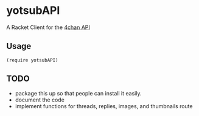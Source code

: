 # yotsubAPI

A Racket Client for the [4chan API](https://github.com/4chan/4chan-API)

## Usage

```racket
(require yotsubAPI)
```

## TODO

- package this up so that people can install it easily.
- document the code
- implement functions for threads, replies, images, and thumbnails route

